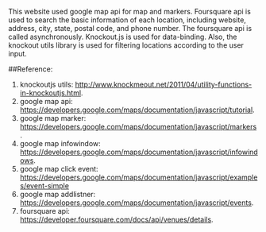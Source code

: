This website used google map api for map and markers. Foursquare api is used to search the basic information of each location, including website, address, city, state, postal code, and phone number. The foursquare api is called asynchronously. Knockout.js is used for data-binding. Also, the knockout utils library is used for filtering locations according to the user input.

##Reference: 
1. knockoutjs utils: http://www.knockmeout.net/2011/04/utility-functions-in-knockoutjs.html.
2. google map api: https://developers.google.com/maps/documentation/javascript/tutorial.
3. google map marker: https://developers.google.com/maps/documentation/javascript/markers.
4. google map infowindow: https://developers.google.com/maps/documentation/javascript/infowindows.
5. google map click event: https://developers.google.com/maps/documentation/javascript/examples/event-simple
6. google map addlistner: https://developers.google.com/maps/documentation/javascript/events.
7. foursquare api: https://developer.foursquare.com/docs/api/venues/details.


